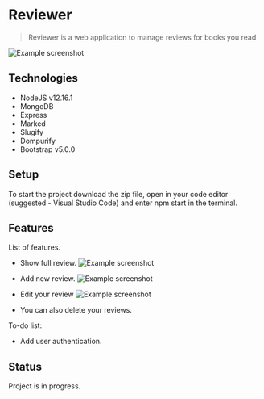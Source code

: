 # Reviewer
> Reviewer is a web application to manage reviews for books you read

![Example screenshot](./home.png')

## Technologies
* NodeJS v12.16.1
* MongoDB
* Express
* Marked
* Slugify
* Dompurify
* Bootstrap v5.0.0

## Setup
To start the project download the zip file, 
open in your code editor (suggested - Visual Studio Code) and 
enter npm start in the terminal.


## Features
List of features.
* Show full review. 
![Example screenshot](./../review.png')

* Add new review.
![Example screenshot](./new.png')

* Edit your review
![Example screenshot](./edit.png')

* You can also delete your reviews.

To-do list:
* Add user authentication.

## Status
Project is in progress.
